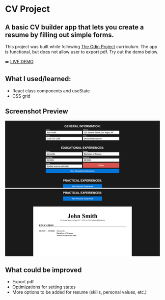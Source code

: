 # CV Project

## A basic CV builder app that lets you create a resume by filling out simple forms.

This project was built while following [The Odin Project](https://www.theodinproject.com/) curriculum. The app is functional, but does not allow user to export pdf. Try out the demo below.

➡️ [LIVE DEMO](https://azboss2021.github.io/cv-project/)

## What I used/learned:

* React class components and useState
* CSS grid

## Screenshot Preview

![screenshot](./screenshot_cv-project_1.png?raw=true)
![screenshot](./screenshot_cv-project_2.png?raw=true)

## What could be improved

* Export pdf
* Optimizations for setting states
* More options to be added for resume (skills, personal values, etc.)
